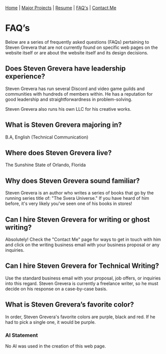 [Home](home-page.md) | [Major Projects](Major_Projects.md) | [Resume](resume.md) | [FAQ's](FAQ.md) | [Contact Me](Contact_Me.md)

# FAQ’s

Below are a series of frequently asked questions (FAQs) pertaining to Steven Grevera that are not currently found on specific web pages on the website itself or are about the website itself and its design decisions.

## Does Steven Grevera have leadership experience?

Steven Grevera has run several Discord and video game guilds and communities with hundreds of members within. He has a reputation for good leadership and straightforwardness in problem-solving. 

Steven Grevera also runs his own LLC for his creative works. 

## What is Steven Grevera majoring in? 

B.A, English (Technical Communication)

## Where does Steven Grevera live? 

The Sunshine State of Orlando, Florida  

## Why does Steven Grevera sound familiar? 

Steven Grevera is an author who writes a series of books that go by the running series title of: "The Svera Universe." If you have heard of him before, it's very likely you've seen one of his books in stores!

## Can I hire Steven Grevera for writing or ghost writing? 

Absolutely! Check the "Contact Me" page for ways to get in touch with him and click on the writing business email with your business proposal or any inquiries. 

## Can I hire Steven Grevera for Technical Writing? 

Use the standard business email with your proposal, job offers, or inquiries into this regard. Steven Grevera is currently a freelance writer, so he must decide on his response on a case-by-case basis.  

## What is Steven Grevera’s favorite color? 

In order, Steven Grevera's favorite colors are purple, black and red. If he had to pick a single one, it would be purple.  

 

### AI Statement

No AI was used in the creation of this web page. 
